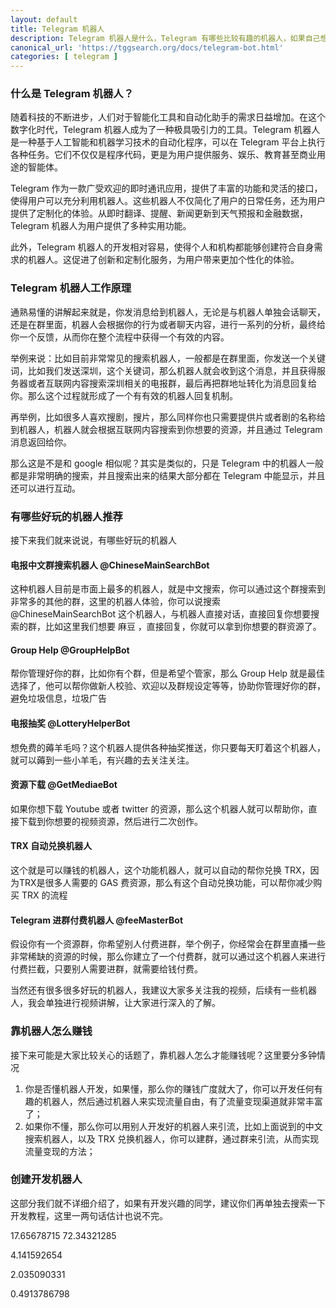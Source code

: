 ```yaml
---
layout: default
title: Telegram 机器人
description: Telegram 机器人是什么，Telegram 有哪些比较有趣的机器人，如果自己想创建电报机器人应该如何来开始
canonical_url: 'https://tggsearch.org/docs/telegram-bot.html'
categories: [ telegram ]
---
```

### 什么是 Telegram 机器人？
随着科技的不断进步，人们对于智能化工具和自动化助手的需求日益增加。在这个数字化时代，Telegram 机器人成为了一种极具吸引力的工具。Telegram 机器人是一种基于人工智能和机器学习技术的自动化程序，可以在 Telegram 平台上执行各种任务。它们不仅仅是程序代码，更是为用户提供服务、娱乐、教育甚至商业用途的智能体。

Telegram 作为一款广受欢迎的即时通讯应用，提供了丰富的功能和灵活的接口，使得用户可以充分利用机器人。这些机器人不仅简化了用户的日常任务，还为用户提供了定制化的体验。从即时翻译、提醒、新闻更新到天气预报和金融数据，Telegram 机器人为用户提供了多种实用功能。

此外，Telegram 机器人的开发相对容易，使得个人和机构都能够创建符合自身需求的机器人。这促进了创新和定制化服务，为用户带来更加个性化的体验。

### Telegram 机器人工作原理
通熟易懂的讲解起来就是，你发消息给到机器人，无论是与机器人单独会话聊天，还是在群里面，机器人会根据你的行为或者聊天内容，进行一系列的分析，最终给你一个反馈，从而你在整个流程中获得一个有效的内容。

举例来说：比如目前非常常见的搜索机器人，一般都是在群里面，你发送一个关键词，比如我们发送深圳，这个关键词，那么机器人就会收到这个消息，并且获得服务器或者互联网内容搜索深圳相关的电报群，最后再把群地址转化为消息回复给你。那么这个过程就形成了一个有有效的机器人回复机制。

再举例，比如很多人喜欢搜剧，搜片，那么同样你也只需要提供片或者剧的名称给到机器人，机器人就会根据互联网内容搜索到你想要的资源，并且通过 Telegram 消息返回给你。

那么这是不是和 google 相似呢？其实是类似的，只是 Telegram 中的机器人一般都是非常明确的搜索，并且搜索出来的结果大部分都在 Telegram 中能显示，并且还可以进行互动。

### 有哪些好玩的机器人推荐
接下来我们就来说说，有哪些好玩的机器人

#### 电报中文群搜索机器人 @ChineseMainSearchBot
这种机器人目前是市面上最多的机器人，就是中文搜索，你可以通过这个群搜索到非常多的其他的群，这里的机器人体验，你可以说搜索 @ChineseMainSearchBot 这个机器人，与机器人直接对话，直接回复你想要搜索的群，比如这里我们想要 麻豆 ，直接回复，你就可以拿到你想要的群资源了。

#### Group Help @GroupHelpBot
帮你管理好你的群，比如你有个群，但是希望个管家，那么 Group Help 就是最佳选择了，他可以帮你做新人校验、欢迎以及群规设定等等，协助你管理好你的群，避免垃圾信息，垃圾广告

#### 电报抽奖 @LotteryHelperBot
想免费的薅羊毛吗？这个机器人提供各种抽奖推送，你只要每天盯着这个机器人，就可以薅到一些小羊毛，有兴趣的去关注关注。

#### 资源下载 @GetMediaeBot
如果你想下载 Youtube 或者 twitter 的资源，那么这个机器人就可以帮助你，直接下载到你想要的视频资源，然后进行二次创作。

#### TRX 自动兑换机器人 
这个就是可以赚钱的机器人，这个功能机器人，就可以自动的帮你兑换 TRX，因为TRX是很多人需要的 GAS 费资源，那么有这个自动兑换功能，可以帮你减少购买 TRX 的流程

#### Telegram 进群付费机器人 @feeMasterBot
假设你有一个资源群，你希望别人付费进群，举个例子，你经常会在群里直播一些非常稀缺的资源的时候，那么你建立了一个付费群，就可以通过这个机器人来进行付费拦截，只要别人需要进群，就需要给钱付费。

当然还有很多很多好玩的机器人，我建议大家多关注我的视频，后续有一些机器人，我会单独进行视频讲解，让大家进行深入的了解。

### 靠机器人怎么赚钱
接下来可能是大家比较关心的话题了，靠机器人怎么才能赚钱呢？这里要分多钟情况

1. 你是否懂机器人开发，如果懂，那么你的赚钱广度就大了，你可以开发任何有趣的机器人，然后通过机器人来实现流量自由，有了流量变现渠道就非常丰富了；
2. 如果你不懂，那么你可以用别人开发好的机器人来引流，比如上面说到的中文搜索机器人，以及 TRX 兑换机器人，你可以建群，通过群来引流，从而实现流量变现的方法；

### 创建开发机器人
这部分我们就不详细介绍了，如果有开发兴趣的同学，建议你们再单独去搜索一下开发教程，这里一两句话估计也说不完。


17.65678715
72.34321285

4.141592654


2.035090331


0.4913786798